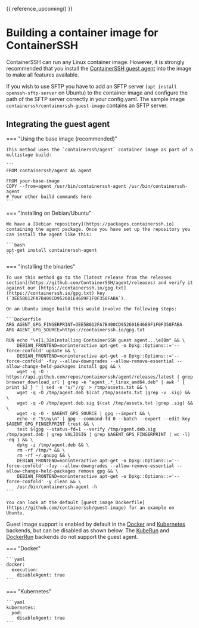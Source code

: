 
{{ reference_upcoming() }}

<h1>Building a container image for ContainerSSH</h1>

ContainerSSH can run any Linux container image. However, it is strongly recommended that you install the [ContainerSSH guest agent](https://github.com/containerssh/agent) into the image to make all features available.

If you wish to use SFTP you have to add an SFTP server (`apt install openssh-sftp-server` on Ubuntu) to the container image and configure the path of the SFTP server correctly in your config.yaml. The sample image `containerssh/containerssh-guest-image` contains an SFTP server.

## Integrating the guest agent

=== "Using the base image (recommended)"

    This method uses the `containerssh/agent` container image as part of a multistage build:
    
    ```
    FROM containerssh/agent AS agent
    
    FROM your-base-image
    COPY --from=agent /usr/bin/containerssh-agent /usr/bin/containerssh-agent
    # Your other build commands here
    ```

=== "Installing on Debian/Ubuntu"

    We have a [Debian repository](https://packages.containerssh.io) containing the agent package. Once you have set up the repository you can install the agent like this:
    
    ```bash
    apt-get install containerssh-agent
    ```

=== "Installing the binaries"

    To use this method go to the [latest release from the releases section](https://github.com/ContainerSSH/agent/releases) and verify it against our [https://containerssh.io/gpg.txt](https://containerssh.io/gpg.txt) key (`3EE5B012FA7B400CD952601E4689F1F0F358FABA`).
    
    On an Ubuntu image build this would involve the following steps:
    
    ```Dockerfile
    ARG AGENT_GPG_FINGERPRINT=3EE5B012FA7B400CD952601E4689F1F0F358FABA
    ARG AGENT_GPG_SOURCE=https://containerssh.io/gpg.txt
    
    RUN echo "\e[1;32mInstalling ContainerSSH guest agent...\e[0m" && \
        DEBIAN_FRONTEND=noninteractive apt-get -o Dpkg::Options::='--force-confold' update && \
        DEBIAN_FRONTEND=noninteractive apt-get -o Dpkg::Options::='--force-confold' -fuy --allow-downgrades --allow-remove-essential --allow-change-held-packages install gpg && \
        wget -q -O - https://api.github.com/repos/containerssh/agent/releases/latest | grep browser_download_url | grep -e "agent_.*_linux_amd64.deb" | awk ' { print $2 } ' | sed -e 's/"//g' > /tmp/assets.txt && \
        wget -q -O /tmp/agent.deb $(cat /tmp/assets.txt |grep -v .sig) && \
        wget -q -O /tmp/agent.deb.sig $(cat /tmp/assets.txt |grep .sig) && \
        wget -q -O - $AGENT_GPG_SOURCE | gpg --import && \
        echo -e "5\ny\n" | gpg --command-fd 0 --batch --expert --edit-key $AGENT_GPG_FINGERPRINT trust && \
        test $(gpg --status-fd=1 --verify /tmp/agent.deb.sig /tmp/agent.deb | grep VALIDSIG | grep $AGENT_GPG_FINGERPRINT | wc -l) -eq 1 && \
        dpkg -i /tmp/agent.deb && \
        rm -rf /tmp/* && \
        rm -rf ~/.gnupg && \
        DEBIAN_FRONTEND=noninteractive apt-get -o Dpkg::Options::='--force-confold' -fuy --allow-downgrades --allow-remove-essential --allow-change-held-packages remove gpg && \
        DEBIAN_FRONTEND=noninteractive apt-get -o Dpkg::Options::='--force-confold' -y clean && \
        /usr/bin/containerssh-agent -h
    ```
    
    You can look at the default [guest image Dockerfile](https://github.com/containerssh/guest-image) for an example on Ubuntu.

Guest image support is enabled by default in the [Docker](docker.md) and [Kubernetes](kubernetes.md) backends, but can be disabled as shown below. The [KubeRun](kuberun.md) and [DockerRun](dockerrun.md) backends do not support the guest agent. 

=== "Docker"

    ```yaml
    docker:
      execution:
        disableAgent: true
    ```

=== "Kubernetes"

    ```yaml
    kubernetes:
      pod:
        disableAgent: true
    ```
